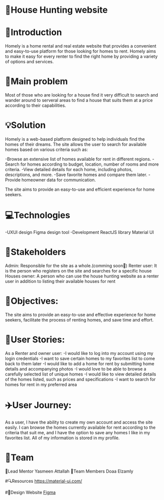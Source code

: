# 🏡House Hunting website
# 📌Introduction
Homely is a home rental and real estate website that provides a convenient and easy-to-use platform for those looking for homes to rent. Homely aims to make it easy for every renter to find the right home by providing a variety of options and services.


# 🚩Main problem
Most of those who are looking for a house find it very difficult to search and wander around to serveral areas to find a house that suits them at a price according to their capabilities.

# 💡Solution
Homely is a web-based platform designed to help individuals find the homes of their dreams. The site allows the user to search for available homes based on various criteria such as:

-Browse an extensive list of homes available for rent in different regions.
-Search for homes according to budget, location, number of rooms and more criteria.
-View detailed details for each home, including photos, descriptions, and more.
-Save favorite homes and compare them later.
-Provide homeowner data for communication.

The site aims to provide an easy-to-use and efficient experience for home seekers.

# 💻Technologies
-UXUI design
  Figma design tool
-Development
  ReactJS library
  Material UI

# 👥Stakeholders
Admin: Responsible for the site as a whole.(comming soon🤩)
Renter user: It is the person who registers on the site and searches for a specific house
Houses owner: A person who can use the house hunting website as a renter user in addition to listing their available houses for rent

# 📝Objectives:
The site aims to provide an easy-to-use and effective experience for home seekers, facilitate the process of renting homes, and save time and effort.

# 📝User Stories:
As a Renter and owner user:
-I would like to log into my account using my login credentials
-I want to save certain homes to my favorites list to come back to them later
-I would like to add a home for rent by submitting home details and accompanying photos
-I would love to be able to browse a carefully selected list of unique homes
-I would like to view detailed details of the homes listed, such as prices and specifications
-I want to search for homes for rent in my preferred area

# ✈️User Journey:
As a user, I have the ability to create my own account and access the site easily. I can browse the homes currently available for rent according to the criteria that suit me, and I have the option to save any homes I like in my favorites list. All of my information is stored in my profile.

# 👥Team
👤Lead Mentor
Yasmeen Attallah
👤Team Members
Doaa Elzamly

#🔍Resources
https://material-ui.com/

#🎨Design Website
[Figma](https://www.figma.com/file/sfAPCuDCapYwSW2mAmeZrR/House-Hunting?type=design&node-id=0-1&mode=design&t=cGUlgSNxP3QGyhfx-0)







